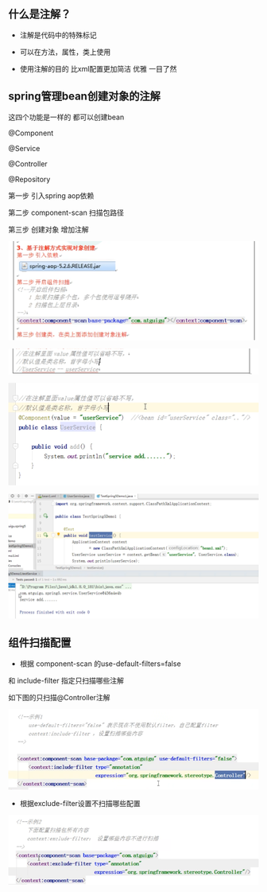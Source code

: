 什么是注解？
---

*   注解是代码中的特殊标记

*   可以在方法，属性，类上使用

*  使用注解的目的 比xml配置更加简洁 优雅 一目了然

spring管理bean创建对象的注解 
---

这四个功能是一样的 都可以创建bean

@Component

@Service

@Controller

@Repository

第一步 引入spring aop依赖 

第二步 component-scan 扫描包路径

第三步 创建对象 增加注解

![img_63.png](img_63.png)

![img_64.png](img_64.png)

![img_62.png](img_62.png)

![img_65.png](img_65.png)

组件扫描配置
---
*   根据 component-scan 的use-default-filters=false

和 include-filter 指定只扫描哪些注解

如下图的只扫描@Controller注解

![img_66.png](img_66.png)


*   根据exclude-filter设置不扫描哪些配置

![img_67.png](img_67.png)
